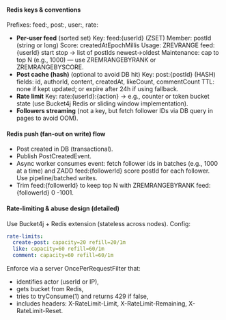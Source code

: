 #### Redis keys & conventions

Prefixes: feed:, post:, user:, rate:

- **Per-user feed** (sorted set)
  Key: feed:{userId} (ZSET)
  Member: postId (string or long)
  Score: createdAtEpochMillis
  Usage: ZREVRANGE feed:{userId} start stop -> list of postIds newest→oldest
  Maintenance: cap to top N (e.g., 1000) — use ZREMRANGEBYRANK or ZREMRANGEBYSCORE.
- **Post cache (hash)** (optional to avoid DB hit)
  Key: post:{postId} (HASH) fields: id, authorId, content, createdAt, likeCount, commentCount
  TTL: none if kept updated; or expire after 24h if using fallback.
- **Rate limit**
  Key: rate:{userId}:{action} -> e.g., counter or token bucket state (use Bucket4j Redis or sliding window implementation).
- **Followers streaming** (not a key, but fetch follower IDs via DB query in pages to avoid OOM).

#### Redis push (fan-out on write) flow

- Post created in DB (transactional).
- Publish PostCreatedEvent.
- Async worker consumes event: fetch follower ids in batches (e.g., 1000 at a time) and ZADD feed:{followerId} score postId for each follower. Use pipeline/batched writes.
- Trim feed:{followerId} to keep top N with ZREMRANGEBYRANK feed:{followerId} 0 -1001.

#### Rate-limiting & abuse design (detailed)

Use Bucket4j + Redis extension (stateless across nodes). Config:

```yaml
rate-limits:
  create-post: capacity=20 refill=20/1m
  like: capacity=60 refill=60/1m
  comment: capacity=60 refill=60/1m
```

Enforce via a server OncePerRequestFilter that:

- identifies actor (userId or IP),
- gets bucket from Redis,
- tries to tryConsume(1) and returns 429 if false,
- includes headers: X-RateLimit-Limit, X-RateLimit-Remaining, X-RateLimit-Reset.
